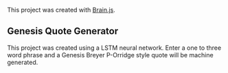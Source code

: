 This project was created with [Brain.js](https://github.com/BrainJS/brain.js).

## Genesis Quote Generator

This project was created using a LSTM neural network.
Enter a one to three word phrase and a Genesis Breyer P-Orridge style quote will be machine generated.
